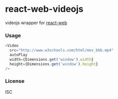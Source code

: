 # react-web-videojs
videojs wrapper for [react-web](https://github.com/taobaofed/react-web)

### Usage
``` javascript
<Video
  src="http://www.w3schools.com/html/mov_bbb.mp4"
  autoPlay
  width={Dimensions.get('window').width}
  height={Dimensions.get('window').height}
/>
```

### License
ISC
